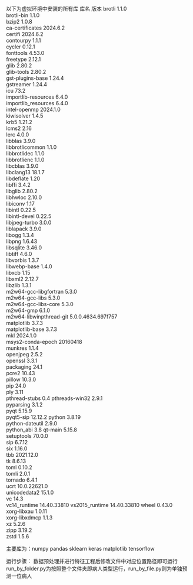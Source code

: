 以下为虚拟环境中安装的所有库
库名   版本
brotli	1.1.0	
brotli-bin	1.1.0	
bzip2	1.0.8	
ca-certificates	2024.6.2	
certifi	2024.6.2	
contourpy	1.1.1	
cycler	0.12.1	
fonttools	4.53.0	
freetype	2.12.1	
glib	2.80.2	
glib-tools	2.80.2	
gst-plugins-base	1.24.4	
gstreamer	1.24.4	
icu	73.2	
importlib-resources	6.4.0	
importlib_resources	6.4.0	
intel-openmp	2024.1.0	
kiwisolver	1.4.5	
krb5	1.21.2	
lcms2	2.16	
lerc	4.0.0	
libblas	3.9.0	
libbrotlicommon	1.1.0	
libbrotlidec	1.1.0	
libbrotlienc	1.1.0	
libcblas	3.9.0	
libclang13	18.1.7	
libdeflate	1.20	
libffi	3.4.2	
libglib	2.80.2	
libhwloc	2.10.0	
libiconv	1.17	
libintl	0.22.5	
libintl-devel	0.22.5	
libjpeg-turbo	3.0.0	
liblapack	3.9.0	
libogg	1.3.4	
libpng	1.6.43	
libsqlite	3.46.0	
libtiff	4.6.0	
libvorbis	1.3.7	
libwebp-base	1.4.0	
libxcb	1.15	
libxml2	2.12.7	
libzlib	1.3.1	
m2w64-gcc-libgfortran	5.3.0	
m2w64-gcc-libs	5.3.0	
m2w64-gcc-libs-core	5.3.0	
m2w64-gmp	6.1.0	
m2w64-libwinpthread-git	5.0.0.4634.697f757	
matplotlib	3.7.3	
matplotlib-base	3.7.3	
mkl	2024.1.0	
msys2-conda-epoch	20160418	
munkres	1.1.4	
openjpeg	2.5.2	
openssl	3.3.1	
packaging	24.1	
pcre2	10.43	
pillow	10.3.0	
pip	24.0	
ply	3.11	
pthread-stubs	0.4	
pthreads-win32	2.9.1	
pyparsing	3.1.2	
pyqt	5.15.9	
pyqt5-sip	12.12.2	
python	3.8.19	
python-dateutil	2.9.0	
python_abi	3.8	
qt-main	5.15.8	
setuptools	70.0.0	
sip	6.7.12	
six	1.16.0	
tbb	2021.12.0	
tk	8.6.13	
toml	0.10.2	
tomli	2.0.1	
tornado	6.4.1	
ucrt	10.0.22621.0	
unicodedata2	15.1.0	
vc	14.3	
vc14_runtime	14.40.33810	
vs2015_runtime	14.40.33810	
wheel	0.43.0	
xorg-libxau	1.0.11	
xorg-libxdmcp	1.1.3	
xz	5.2.6	
zipp	3.19.2	
zstd	1.5.6

主要库为：numpy
pandas
sklearn
keras
matplotlib
tensorflow

运行步骤：
数据预处理并进行特征工程后修改文件中对应位置路径即可运行
run_by_folder.py为按照整个文件夹即病人类型运行，run_by_file.py则为单独预测一位病人
